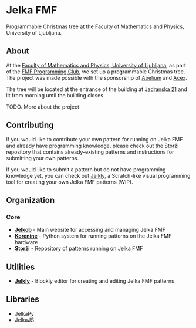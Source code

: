 # Jelka FMF

Programmable Christmas tree at the Faculty of Mathematics and Physics, University of Ljubljana.

## About

At the [Faculty of Mathematics and Physics, University of Ljubljana](https://www.fmf.uni-lj.si/), as part of the [FMF Programming Club](https://programerski-klub-fmf.github.io/), we set up a programmable Christmas tree. The project was made possible with the sponsorship of [Abelium](https://abelium.si/) and [Acex](https://acex.si/).

The tree will be located at the entrance of the building at [Jadranska 21](https://www.google.si/maps/place/Jadranska+ulica+21,+1000+Ljubljana) and lit from morning until the building closes.

TODO: More about the project

## Contributing

If you would like to contribute your own pattern for running on Jelka FMF and already have programming knowledge, please check out the [Storži](https://github.com/Jelka-FMF/Storzi) repository that contains already-existing patterns and instructions for submitting your own patterns.

If you would like to submit a pattern but do not have programming knowledge yet, you can check out [Jelkly](https://jelkly.fmf.uni-lj.si/docs), a Scratch-like visual programming tool for creating your own Jelka FMF patterns (WIP).

## Organization

### Core

- **[Jelkob](https://github.com/Jelka-FMF/Jelkob)** - Main website for accessing and managing Jelka FMF
- **[Korenine](https://github.com/Jelka-FMF/Korenine)** - Python system for running patterns on the Jelka FMF hardware
- **[Storži](https://github.com/Jelka-FMF/Storzi)** - Repository of patterns running on Jelka FMF

## Utilities

- **[Jelkly](https://github.com/Jelka-FMF/Jelkly)** - Blockly editor for creating and editing Jelka FMF patterns 

## Libraries

- JelkaPy
- JelkaJS

